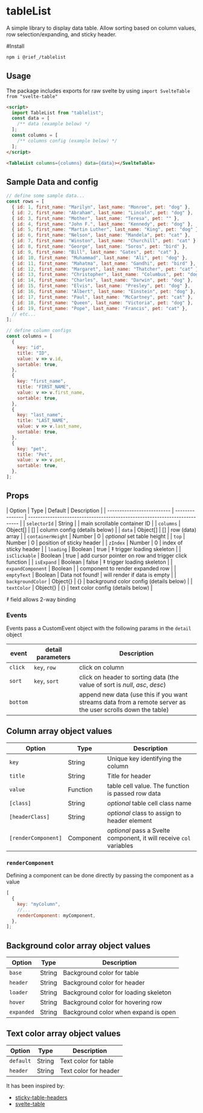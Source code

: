 # tableList
A simple library to display data table. Allow sorting based on column values, row selection/expanding, and sticky header.

#Install 

```sh
npm i @rief_/tablelist
```

## Usage

The package includes exports for raw svelte by using `import SvelteTable from "svelte-table"`

```html
<script>
  import TableList from "tablelist";
  const data = [
    /** data (example below) */
  ];
  const columns = [
    /** columns config (example below) */
  ];
</script>

<TableList columns={columns} data={data}></SvelteTable>
```

## Sample Data and config

```js
// define some sample data...
const rows = [
  { id: 1, first_name: "Marilyn", last_name: "Monroe", pet: "dog" },
  { id: 2, first_name: "Abraham", last_name: "Lincoln", pet: "dog" },
  { id: 3, first_name: "Mother", last_name: "Teresa", pet: "" },
  { id: 4, first_name: "John F.", last_name: "Kennedy", pet: "dog" },
  { id: 5, first_name: "Martin Luther", last_name: "King", pet: "dog" },
  { id: 6, first_name: "Nelson", last_name: "Mandela", pet: "cat" },
  { id: 7, first_name: "Winston", last_name: "Churchill", pet: "cat" },
  { id: 8, first_name: "George", last_name: "Soros", pet: "bird" },
  { id: 9, first_name: "Bill", last_name: "Gates", pet: "cat" },
  { id: 10, first_name: "Muhammad", last_name: "Ali", pet: "dog" },
  { id: 11, first_name: "Mahatma", last_name: "Gandhi", pet: "bird" },
  { id: 12, first_name: "Margaret", last_name: "Thatcher", pet: "cat" },
  { id: 13, first_name: "Christopher", last_name: "Columbus", pet: "dog" },
  { id: 14, first_name: "Charles", last_name: "Darwin", pet: "dog" },
  { id: 15, first_name: "Elvis", last_name: "Presley", pet: "dog" },
  { id: 16, first_name: "Albert", last_name: "Einstein", pet: "dog" },
  { id: 17, first_name: "Paul", last_name: "McCartney", pet: "cat" },
  { id: 18, first_name: "Queen", last_name: "Victoria", pet: "dog" },
  { id: 19, first_name: "Pope", last_name: "Francis", pet: "cat" },
  // etc...
];

// define column configs
const columns = [
  {
    key: "id",
    title: "ID",
    value: v => v.id,
    sortable: true,
  },
  {
    key: "first_name",
    title: "FIRST_NAME",
    value: v => v.first_name,
    sortable: true,
  },
  {
    key: "last_name",
    title: "LAST_NAME",
    value: v => v.last_name,
    sortable: true,
  },
  {
    key: "pet",
    title: "Pet",
    value: v => v.pet,
    sortable: true,
  },
];
```

## Props

| Option                     | Type            | Default         | Description                                              |
| -------------------------- | --------------- | -------------------------------------------------------------------------- |
| `selectorId`               | String          |                 | main scrollable container ID                                        |
| `columns`                  | Object[]        | []              | column config (details below)                            |
| `data`                     | Object[]        | []              | row (data) array                                         |
| `containerHeight`          | Number          | 0               | _optional_ set table height                              |
| `top`                      | Number          | 0               | position of sticky header                                |
| `zIndex`                   | Number          | 0               | index of sticky header                                   |
| `loading`                  | Boolean         | true            | ‡ trigger loading skeleton                               |
| `isClickable`              | Boolean         | true            | add cursor pointer on row and trigger click function     |
| `isExpand`                 | Boolean         | false           | ‡ trigger loading skeleton                               |
| `expandComponent`          | Boolean         |                 | component to render expanded row                         |
| `emptyText`                | Boolean         | Data not found! | will render if data is empty                           |
| `backgroundColor`          | Object{}        | {}              | background color config (details below)                  |
| `textColor`                | Object{}        | {}              | text color config (details below)                        |

_‡_ field allows 2-way binding

### Events

Events pass a CustomEvent object with the following params in the `detail` object

| event         | detail parameters     | Description                                                                                                 |
| ------------- | --------------------- | ----------------------------------------------------------------------------------------------------------- |
| `click`       | `key`, `row`          | click on column                                                                                             |
| `sort`        | `key`, `sort`         | click on header to sorting data (the value of sort is _null_, _asc_, _desc_)                                |
| `bottom`      |                       | append new data (use this if you want streams data from a remote server as the user scrolls down the table) |

## Column array object values

| Option                | Type           | Description                                                                                            |
| --------------------- | -------------- | ------------------------------------------------------------------------------------------------------ |
| `key`                 | String         | Unique key identifying the column                                                                      |
| `title`               | String         | Title for header                                                                                       |
| `value`               | Function       | table cell value. The function is passed row data                                                      |
| `[class]`             | String         | _optional_ table cell class name                                                                       |
| `[headerClass]`       | String         | _optional_ class to assign to header element                                                           |
| `[renderComponent]`   | Component      | _optional_ pass a Svelte component, it will receive `col` variables                                    |

### `renderComponent`

Defining a component can be done directly by passing the component as a value

```js
[
  {
    key: "myColumn",
    //...
    renderComponent: myComponent,
  },
];
```

## Background color array object values

| Option                | Type           | Description                            |
| --------------------- | -------------- | -------------------------------------- |
| `base`                | String         | Background color for table             |
| `header`              | String         | Background color for header            |
| `loader`              | String         | Background color for loading skeleton  |
| `hover`               | String         | Background color for hovering row      |
| `expanded`            | String         | Background color when expand is open   |

## Text color array object values

| Option                | Type           | Description                      |
| --------------------- | -------------- | -------------------------------- |
| `default`             | String         | Text color for table             |
| `header`              | String         | Text color for header            |

It has been inspired by:
- [sticky-table-headers](https://launchhubstudio.com/blog/sticky-table-headers)
- [svelte-table](https://github.com/dasDaniel/svelte-table)